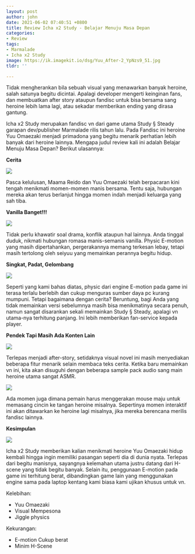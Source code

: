 ```yaml
---
layout: post
author: john
date: 2021-06-02 07:40:51 +0800
title: Review Icha x2 Study - Belajar Menuju Masa Depan
categories:
- Review
tags:
- Marmalade
- Icha x2 Study
image: https://ik.imagekit.io/dsg/Yuu_After-2_YpNzs9_51.jpg
tldr: ''

---
```

Tidak mengherankan bila sebuah visual yang menawarkan banyak heroine, salah satunya begitu dicintai. Apalagi developer mengerti keinginan fans, dan membuatkan after story ataupun fandisc untuk bisa bersama sang heroine lebih lama lagi, atau sekadar memberikan ending yang dirasa gantung.

Icha x2 Study merupakan fandisc vn dari game utama Study § Steady garapan dev/publisher Marmalade rilis tahun lalu. Pada Fandisc ini heroine Yuu Omaezaki menjadi primadona yang begitu menarik perhatian lebih banyak dari heroine lainnya. Mengapa judul review kali ini adalah Belajar Menuju Masa Depan? Berikut ulasannya:

**Cerita**

![](https://ik.imagekit.io/dsg/Yuu_After-3_6Q1wMLYQQnN.jpg)

Pasca kelulusan, Maama Reido dan Yuu Omaezaki telah berpacaran kini tengah menikmati momen-momen manis bersama. Tentu saja, hubungan mereka akan terus berlanjut hingga momen indah menjadi keluarga yang sah tiba.

**Vanilla Banget!!!**

![](https://ik.imagekit.io/dsg/Yuu_After-1_TWisNq5TKs0.jpg)

Tidak perlu khawatir soal drama, konflik ataupun hal lainnya. Anda tinggal duduk, nikmati hubungan romasa manis-semanis vanilla. Physic E-motion yang masih dipertahankan, pergerakannya memang terkesan lebay, tetapi masih tertolong oleh seiyuu yang memainkan perannya begitu hidup.

**Singkat, Padat, Gelombang**

![](https://ik.imagekit.io/dsg/Yuu_After-4_8jYPx063o.jpg)

Seperti yang kami bahas diatas, physic dari engine E-motion pada game ini terasa terlalu berlebih dan cukup menguras sumber daya pc kurang mumpuni. Tetapi bagaimana dengan cerita? Beruntung, bagi Anda yang tidak memainkan versi sebelumnya masih bisa menikmatinya secara penuh, namun sangat disarankan sekali memainkan Study § Steady, apalagi vn utama-nya terhitung panjang. Ini lebih memberikan fan-service kepada player.

**Pendek Tapi Masih Ada Konten Lain**

![](https://ik.imagekit.io/dsg/Yuu_After_DEW4GJQYJKv.jpg)

Terlepas menjadi after-story, setidaknya visual novel ini masih menyediakan beberapa fitur menarik selain membaca teks cerita. Ketika baru memainkan vn ini, kita akan disuguhi dengan beberapa sample pack audio sang main heroine utama sangat ASMR.

![](https://ik.imagekit.io/dsg/Yuu_After-6_RYoQ127O3.jpg)

Ada momen juga dimana pemain harus menggerakan mouse maju untuk memasang cincin ke tangan heroine misalnya. Sepertinya momen interaktif ini akan ditawarkan ke heroine lagi misalnya, jika mereka berencana merilis fandisc lainnya.

**Kesimpulan**

![](https://ik.imagekit.io/dsg/Yuu_After-5_h0ZIvAsvA3u.jpg)

Icha x2 Study memberikan kalian menikmati heroine Yuu Omaezaki hidup kembali hingga ingin memiliki pasangan seperti dia di dunia nyata. Terlepas dari begitu manisnya, sayangnya kelemahan utama justru datang dari H-scene yang tidak begitu banyak. Selain itu, penggunaan E-motion pada game ini terhitung berat, dibandingkan game lain yang menggunakan engine sama pada laptop kentang kami biasa kami ujikan khusus untuk vn.

Kelebihan:

* Yuu Omaezaki
* Visual Mempesona
* Jiggle physics

Kekurangan:

* E-motion Cukup berat
* Minim H-Scene
